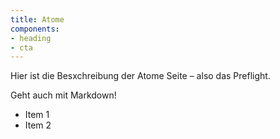 ```yaml
---
title: Atome
components:
- heading
- cta
---
```

Hier ist die Besxchreibung der Atome Seite – also das Preflight.

Geht auch mit Markdown!

- Item 1
- Item 2